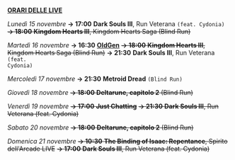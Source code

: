 <b><u>ORARI DELLE LIVE</u></b>

<i>Lunedì 15 novembre</i>
<b>→ 17:00</b> <b>Dark Souls III</b>, Run Veterana <code>(feat. Cydonia)</code>
<s><b>→ 18:00</b> <b>Kingdom Hearts III</b>, Kingdom Hearts Saga (Blind Run)</s>

<i>Martedì 16 novembre</i>
<b>→ 16:30</b> <a href="https://www.twitch.tv/oldgenproject"><b>OldGen</b></a>
<s><b>→ 18:00</b> <b>Kingdom Hearts III</b>, Kingdom Hearts Saga (Blind Run)</s>
<b>→ 21:30</b> <b>Dark Souls III</b>, Run Veterana <code>(feat. Cydonia)</code>

<i>Mercoledì 17 novembre</i>
<b>→ 21:30</b> <b>Metroid Dread</b> <code>(Blind Run)</code>

<i>Giovedì 18 novembre</i>
<s><b>→ 18:00</b> <b>Deltarune, capitolo 2</b> (Blind Run)</s>

<i>Venerdì 19 novembre</i>
<s><b>→ 17:00</b> <b>Just Chatting</b></s>
<s><b>→ 21:30</b> <b>Dark Souls III</b>, Run Veterana (feat. Cydonia)</s>

<i>Sabato 20 novembre</i>
<s><b>→ 18:00</b> <b>Deltarune, capitolo 2</b> (Blind Run)</s>

<i>Domenica 21 novembre</i>
<s><b>→ 10:30</b> <b>The Binding of Isaac: Repentance</b>, Spirito dell'Arcade LIVE</s>
<s><b>→ 17:00</b> <b>Dark Souls III</b>, Run Veterana (feat. Cydonia)</s>
